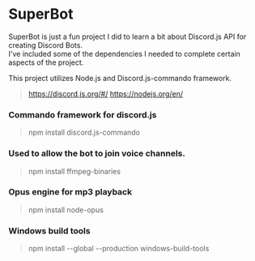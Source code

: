 # SuperBot

SuperBot is just a fun project I did to learn a bit about Discord.js API for creating Discord Bots.  
I've included some of the dependencies I needed to complete certain aspects of the project.  

This project utilizes Node.js and Discord.js-commando framework.
> https://discord.js.org/#/
> https://nodejs.org/en/

### Commando framework for discord.js
> npm install discord.js-commando

### Used to allow the bot to join voice channels.
> npm install ffmpeg-binaries 

### Opus engine for mp3 playback
> npm install node-opus

### Windows build tools
> npm install --global --production windows-build-tools